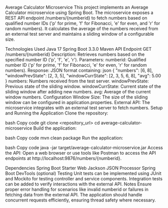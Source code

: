 Average Calculator Microservice
This project implements an Average Calculator microservice using Spring Boot. The microservice exposes a REST API endpoint /numbers/{numberid} to fetch numbers based on qualified number IDs ('p' for prime, 'f' for Fibonacci, 'e' for even, and 'r' for random numbers). It calculates the average of the numbers received from an external test server and maintains a sliding window of a configurable size.

Technologies Used
Java 17
Spring Boot 3.3.0
Maven
API Endpoint
GET /numbers/{numberid}
Description: Retrieves numbers based on the specified number ID ('p', 'f', 'e', 'r').
Parameters:
numberid: Qualified number ID ('p' for prime, 'f' for Fibonacci, 'e' for even, 'r' for random numbers).
Response:
JSON format containing:
json
{
    "numbers": [6, 8],
    "windowPrevState": [2, 3, 5],
    "windowCurrState": [2, 3, 5, 6, 8],
    "avg": 5.00
}
numbers: Numbers received from the test server.
windowPrevState: Previous state of the sliding window.
windowCurrState: Current state of the sliding window after adding new numbers.
avg: Average of the current window numbers.
Configuration
Window Size: The size of the sliding window can be configured in application.properties.
External API: The microservice integrates with an external test server to fetch numbers.
Setup and Running the Application
Clone the repository:

bash
Copy code
git clone <repository_url>
cd average-calculator-microservice
Build the application:

bash
Copy code
mvn clean package
Run the application:

bash
Copy code
java -jar target/average-calculator-microservice.jar
Access the API:
Open a web browser or use tools like Postman to access the API endpoints at http://localhost:9876/numbers/{numberid}.

Dependencies
Spring Boot Starter Web
Jackson JSON Processor
Spring Boot DevTools (optional)
Testing
Unit tests can be implemented using JUnit and Mockito for testing controller and service components.
Integration tests can be added to verify interactions with the external API.
Notes
Ensure proper error handling for scenarios like invalid numberid or failures in fetching data from the external API.
The application should handle concurrent requests efficiently, ensuring thread safety where necessary.
